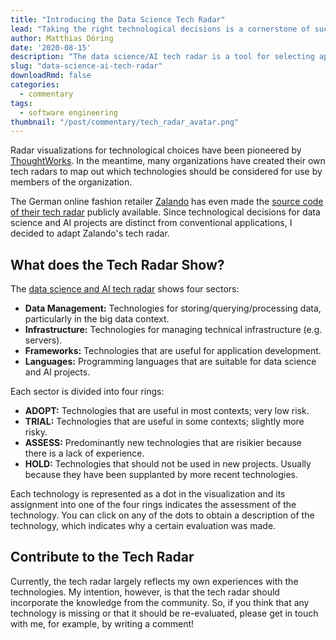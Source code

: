 ```yaml
---
title: "Introducing the Data Science Tech Radar"
lead: "Taking the right technological decisions is a cornerstone of successful projects. This tech radar, which is geared towards projects in the data science/AI sphere, can help you take the right decisions."
author: Matthias Döring
date: '2020-08-15'
description: "The data science/AI tech radar is a tool for selecting appropriate technologies when starting new projects."
slug: "data-science-ai-tech-radar"
downloadRmd: false
categories:
  - commentary
tags:
  - software engineering
thumbnail: "/post/commentary/tech_radar_avatar.png"
---
```

Radar visualizations for technological choices have been pioneered by [ThoughtWorks](https://www.thoughtworks.com/radar).
In the meantime, many organizations have created their own tech radars to map out which technologies should be considered
for use by members of the organization.

The German online fashion retailer [Zalando](https://en.zalando.de) has even made the [source code of their
tech radar](https://github.com/zalando/tech-radar) publicly available. Since technological decisions
for data science and AI projects are distinct from conventional applications, I decided to 
adapt Zalando's tech radar.

## What does the Tech Radar Show?

The [data science and AI tech radar](http://tech.datascienceblog.net) shows four sectors:

* **Data Management:** Technologies for storing/querying/processing data, particularly in the big data context.
* **Infrastructure:** Technologies for managing technical infrastructure (e.g. servers).
* **Frameworks:** Technologies that are useful for application development.
* **Languages:** Programming languages that are suitable for data science and AI projects.

Each sector is divided into four rings:

* **ADOPT:** Technologies that are useful in most contexts; very low risk.
* **TRIAL:** Technologies that are useful in some contexts; slightly more risky.
* **ASSESS:** Predominantly new technologies that are risikier because there is a lack of experience.
* **HOLD:** Technologies that should not be used in new projects. Usually because they have been supplanted by more recent technologies.

Each technology is represented as a dot in the visualization and its assignment into one of the four rings indicates
the assessment of the technology. You can click on any of the dots to obtain a description of the technology, which
indicates why a certain evaluation was made.

## Contribute to the Tech Radar

Currently, the tech radar largely reflects my own experiences with the technologies. My intention, however, is that the tech radar should incorporate the knowledge from the community.
So, if you think that any technology is missing or that it should be re-evaluated, please get in touch
with me, for example, by writing a comment!


